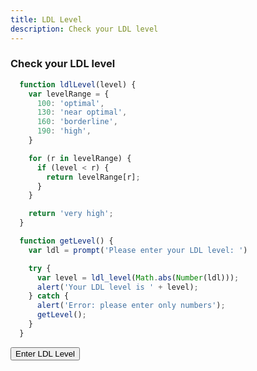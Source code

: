 ```yaml
---
title: LDL Level
description: Check your LDL level
---
```


### Check your LDL level

<script src="/cse/day03/ldlLevel.js"></script>

```javascript
  function ldlLevel(level) {
    var levelRange = {
      100: 'optimal',
      130: 'near optimal',
      160: 'borderline',
      190: 'high',
    }

    for (r in levelRange) {
      if (level < r) {
        return levelRange[r];
      }
    }

    return 'very high';
  }

  function getLevel() {
    var ldl = prompt('Please enter your LDL level: ')

    try {
      var level = ldl_level(Math.abs(Number(ldl)));
      alert('Your LDL level is ' + level);
    } catch {
      alert('Error: please enter only numbers');
      getLevel();
    }
  }
```

<button type="button" onclick="getLevel()">Enter LDL Level</button>

